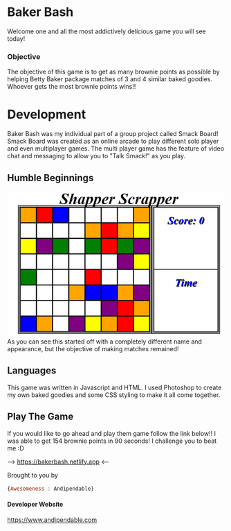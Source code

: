 # Baker Bash 

Welcome one and all the most addictively delicious game you will see today! 

### Objective

The objective of this game is to get as many brownie points as possible by helping Betty Baker package matches of 3 and 4 similar baked goodies.
Whoever gets the most brownie points wins!!

# Development

Baker Bash was my individual part of a group project called Smack Board!
Smack Board was created as an online arcade to play different solo player and even multiplayer games. 
The multi player game has the feature of video chat and messaging to allow you to "Talk Smack!" as you play.

## Humble Beginnings
![Image of Scrapper](/public/images/scrapper.jpg)
As you can see this started off with a completely different name and appearance, but the objective of making matches remained!

## Languages
This game was written in Javascript and HTML. I used Photoshop to create my own baked goodies and some CSS styling to make it all come together.

## Play The Game

If you would like to go ahead and play them game follow the link below!!
I was able to get 154 brownie points in 90 seconds! I challenge you to beat me :D

--> https://bakerbash.netlify.app <--


Brought to you by
```javascript
{Awesomeness : Andipendable}
```

#### Developer Website

https://www.andipendable.com
